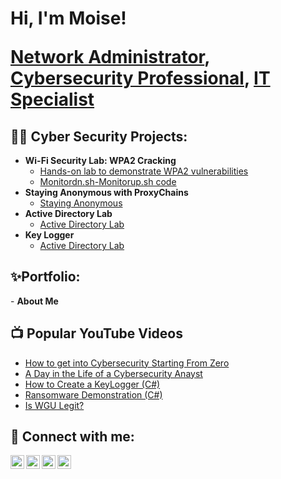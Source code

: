 <h1>Hi, I'm Moise! <br/>
  
  <a href="https://github.com/joshmadakor1">Network Administrator</a>, <a href="https://www.linkedin.com/in/joshmadakor/">Cybersecurity Professional</a>, <a href="https://www.youtube.com/c/joshmadakor">IT Specialist</a></h1>

<h2>👨‍💻 Cyber Security Projects:</h2>

- <b>Wi-Fi Security Lab: WPA2 Cracking</b>
  - [Hands-on lab to demonstrate WPA2 vulnerabilities](https://github.com/MoTech57/WiFi-Security-Lab-WPA2-Cracking-/tree/main)
  - [Monitordn.sh-Monitorup.sh code](https://github.com/MoTech57/Enable-Mointor-Managed-Mode-/tree/main)     
- <b>Staying Anonymous with ProxyChains</b>
  - [Staying Anonymous](https://github.com/MoTech57/Staying-Anonymous-with-ProxyChains) <b><i></b></i>
- <b>Active Directory Lab</b>
  - [Active Directory Lab](https://github.com/MoTech57/Staying-Anonymous-with-ProxyChains) <b><i></b></i>
- <b>Key Logger</b>
  - [Active Directory Lab](https://github.com/MoTech57/Staying-Anonymous-with-ProxyChains) <b><i></b></i>


<h2>✨Portfolio:</h2>
- <b>About Me</b>


<h2>📺 Popular YouTube Videos</h2>

- [How to get into Cybersecurity Starting From Zero](https://www.youtube.com/watch?v=a83ASGn_V_s)
- [A Day in the Life of a Cybersecurity Anayst](https://www.youtube.com/watch?v=uHy3oM7NnoU)
- [How to Create a KeyLogger (C#)](https://www.youtube.com/watch?v=N-L9hklSlNk)
- [Ransomware Demonstration (C#)](https://www.youtube.com/watch?v=OfvdQeh79s0)
- [Is WGU Legit?](https://www.youtube.com/watch?v=E2MwRWxDBkA)

<h2> 🤳 Connect with me:</h2>

[<img align="left" alt="JoshMadakor | YouTube" width="22px" src="https://cdn.jsdelivr.net/npm/simple-icons@v3/icons/youtube.svg" />][youtube]
[<img align="left" alt="JoshMadakor | Twitter" width="22px" src="https://cdn.jsdelivr.net/npm/simple-icons@v3/icons/twitter.svg" />][twitter]
[<img align="left" alt="JoshMadakor | LinkedIn" width="22px" src="https://cdn.jsdelivr.net/npm/simple-icons@v3/icons/linkedin.svg" />][linkedin]
[<img align="left" alt="JoshMadakor | Instagram" width="22px" src="https://cdn.jsdelivr.net/npm/simple-icons@v3/icons/instagram.svg" />][instagram]

[twitter]: https://twitter.com/joshmadakor
[youtube]: https://www.youtube.com/c/joshmadakor
[instagram]: https://www.instagram.com/joshmadakor/
[linkedin]: https://linkedin.com/in/joshmadakor

<!--
**joshmadakor1/joshmadakor1** is a ✨ _special_ ✨ repository because its `README.md` (this file) appears on your GitHub profile.

Here are some ideas to get you started:

- 🔭 I’m currently working on ...
- 🌱 I’m currently learning ...
- 👯 I’m looking to collaborate on ...
- 🤔 I’m looking for help with ...
- 💬 Ask me about ...
- 📫 How to reach me: ...
- 😄 Pronouns: ...
- ⚡ Fun fact: ...
-->
